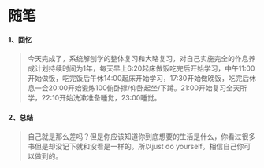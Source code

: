 # 随笔

#### 1、回忆
> 今天完成了，系统解刨学的整体复习和大略复习，对自己实施完全的作息养成计划持续时间为1年，每天早上6:20起床做饭吃完后开始学习，中午11:00开始做饭，吃完饭后午休14:00起床开始学习，17:30开始做晚饭，吃完后休息一会20:00开始锻炼100俯卧撑/仰卧起坐/下蹲。21:00开始复习全天所学，22:10开始洗漱准备睡觉，23:00睡觉。


#### 2、总结
>自己就是那么差吗？但是你应该知道你到底想要的生活是什么，你看过很多书但是却没记下就和没看是一样的。所以just do yourself。相信自己你可以做到的。